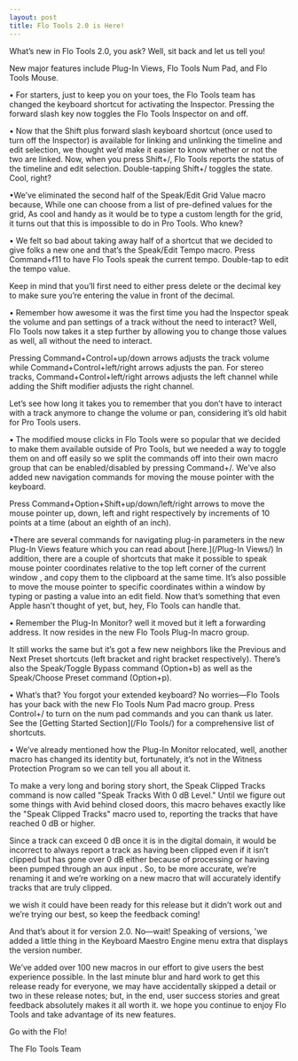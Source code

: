 ```yaml
---
layout: post
title: Flo Tools 2.0 is Here!
---
```


What’s new in Flo Tools 2.0, you ask? Well, sit back and let us tell you!

New major features include Plug-In Views, Flo Tools Num Pad, and Flo Tools Mouse.
<!--more-->

• For starters, just to keep you on your toes, the Flo Tools team has changed the keyboard shortcut for activating the Inspector. Pressing the forward slash key now toggles the Flo Tools Inspector on and off. 

• Now that the Shift plus forward slash keyboard shortcut (once used to turn off the Inspector) is available for linking and unlinking the timeline and edit selection, we thought we’d make it easier to know whether or not the two are linked. Now, when you press Shift+/, Flo Tools  reports  the status of the timeline and edit selection. Double-tapping Shift+/ toggles the state. Cool, right?

•We’ve eliminated the second half of the Speak/Edit Grid Value macro because, While one can choose from a list of pre-defined values for the grid, As cool and handy as it would be to type a custom length for the grid, it turns out that this is impossible to do in Pro Tools. Who knew?

• We felt so bad about taking away half of a shortcut that we decided to give folks a new one and that’s the Speak/Edit Tempo macro. Press Command+f11 to have Flo Tools speak the current tempo. Double-tap to edit the tempo value.

Keep in mind that you’ll first need to either press delete or the decimal key to make sure you’re entering the value in front of the decimal.

• Remember how awesome it was the first time you had the Inspector speak the volume and pan settings of a track without the need to interact? Well, Flo Tools now takes it a step further by allowing you to change those values as well, all without the need to interact.

Pressing Command+Control+up/down arrows adjusts the track volume while Command+Control+left/right arrows adjusts the pan. For stereo tracks, Command+Control+left/right arrows adjusts the left channel while adding the Shift modifier adjusts the right channel.

Let’s see how long it takes you to remember that you don’t have to interact with a track anymore to change the volume or pan, considering it’s old habit for Pro Tools users.

• The modified mouse clicks in Flo Tools were so popular that we decided to make them available outside of Pro Tools, but we needed a way to toggle them on and off easily so we split the commands off into their own macro group that can be enabled/disabled by pressing Command+/. We’ve also added new navigation commands for moving the mouse pointer with the keyboard.

Press Command+Option+Shift+up/down/left/right arrows to move the mouse pointer up, down, left and right respectively by increments of 10 points at a time (about an eighth of an inch).

•There are several commands for navigating plug-in parameters in the new Plug-In Views feature which you can read about [here.](/Plug-In Views/) In addition, there are a couple of shortcuts that make it possible to speak mouse pointer coordinates relative to the top left corner of the current window , and copy them to the clipboard at the same time. It’s also possible to move the mouse pointer to specific coordinates within a window by typing or pasting a value into an edit field. Now that’s something that even Apple hasn’t thought of yet, but, hey, Flo Tools can handle that.

• Remember the Plug-In Monitor? well it moved but it left a forwarding address. It now resides in the new Flo Tools Plug-In macro group.

It still works the same but it’s got a few new neighbors like the Previous and Next Preset shortcuts (left bracket and right bracket respectively). There’s also the Speak/Toggle Bypass command (Option+b) as well as the Speak/Choose Preset command (Option+p).

• What’s that? You forgot your extended keyboard? No worries—Flo Tools has your back with the new Flo Tools Num Pad macro group. Press Control+/ to turn on the num pad commands and you can thank us later. See the [Getting Started Section](/Flo Tools/) for a comprehensive list of shortcuts.

• We’ve already mentioned how the Plug-In Monitor relocated, well, another macro has changed its identity but, fortunately, it’s not in the Witness Protection Program so we can tell you all about it.

To make a very long and boring story short, the Speak Clipped Tracks command is now called "Speak Tracks With 0 dB Level." Until we figure out some things with Avid behind closed doors, this macro behaves exactly like the "Speak Clipped Tracks" macro used to, reporting the tracks that have reached 0 dB or higher.

Since a track can exceed 0 dB once it is in the digital domain, it would be incorrect to always report a track as having been clipped even if it isn’t clipped but has gone over 0 dB either because of processing or having been pumped through an aux input  . So, to be more accurate, we’re renaming it and we’re working on a new macro that will accurately identify tracks that are truly clipped.

we wish it could have been ready for this release but it didn’t work out and we’re trying our best, so keep the feedback coming!

And that’s about it for version 2.0. No—wait! Speaking of versions, 'we added a little thing in the Keyboard Maestro Engine menu extra that displays the version number.

We’ve added  over 100 new macros in our effort to  give users the best experience possible. In the last minute blur and hard work to get this release ready for everyone, we may have accidentally skipped a detail or two in these release notes; but, in the end, user success stories and great feedback  absolutely makes it all worth it. we hope you continue to enjoy Flo Tools and take advantage of its new features.

Go with the Flo!

The Flo Tools Team
